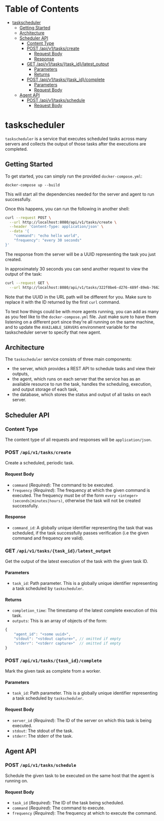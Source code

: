 # Table of Contents

* [taskscheduler](#taskscheduler)
   * [Getting Started](#getting-started)
   * [Architecture](#architecture)
   * [Scheduler API](#scheduler-api)
      * [Content Type](#content-type)
      * [POST /api/v1/tasks/create](#post-apiv1taskscreate)
         * [Request Body](#request-body)
         * [Response](#response)
      * [GET /api/v1/tasks/{task_id}/latest_output](#get-apiv1taskstask_idlatest_output)
         * [Parameters](#parameters)
         * [Returns](#returns)
      * [POST /api/v1/tasks/{task_id}/complete](#post-apiv1taskstask_idcomplete)
         * [Parameters](#parameters-1)
         * [Request Body](#request-body-1)
   * [Agent API](#agent-api)
      * [POST /api/v1/tasks/schedule](#post-apiv1tasksschedule)
         * [Request Body](#request-body-2)
# taskscheduler

`taskscheduler` is a service that executes scheduled tasks across many servers
and collects the output of those tasks after the executions are completed.

## Getting Started

To get started, you can simply run the provided `docker-compose.yml`:

```
docker-compose up --build
```

This will start all the dependencies needed for the server and agent to run successfully.

Once this happens, you can run the following in another shell:

```bash
curl --request POST \
  --url http://localhost:8080/api/v1/tasks/create \
  --header 'Content-Type: application/json' \
  --data '{
	"command": "echo hello world",
	"frequency": "every 30 seconds"
}'
```

The response from the server will be a UUID representing the task you just created.

In approximately 30 seconds you can send another request to view the output of the task:

```bash
curl --request GET \
  --url http://localhost:8080/api/v1/tasks/322f0be6-d276-489f-89eb-7662c4517885/latest_output
```

Note that the UUID in the URL path will be different for you. Make sure to replace it with the ID returned by the
first `curl` command.

To test how things could be with more agents running, you can add as many as you feel like to the `docker-compose.yml` file.
Just make sure to have them listening on a different port since they're all running on the same machine, and to update
the `AVAILABLE_SERVERS` environment variable for the taskscheduler server to specify that new agent.

## Architecture

The `taskscheduler` service consists of three main components:

* the server, which provides a REST API to schedule tasks and view their outputs,
* the agent, which runs on each server that the service has as an available resource to run the task, handles the scheduling,
execution, and output storage of each task,
* the database, which stores the status and output of all tasks on each server.

## Scheduler API

### Content Type

The content type of all requests and responses will be `application/json`.

### POST `/api/v1/tasks/create`

Create a scheduled, periodic task.

#### Request Body
* `command` (*Required*): The command to be executed.
* `frequency` (*Required*): The frequency at which the given command is executed. The frequency
must be of the form `every <integer> (seconds|minutes|hours)`, otherwise the task will not be created successfully.

#### Response
* `command_id`: A globally unique identifier representing the task that was scheduled, if the task
successfully passes verification (i.e the given command and frequency are valid).

### GET `/api/v1/tasks/{task_id}/latest_output`

Get the output of the latest execution of the task with the given task ID.

#### Parameters
* `task_id`: Path parameter. This is a globally unique identifier representing a task scheduled by `taskscheduler`.

#### Returns
* `completion_time`: The timestamp of the latest complete execution of this task.
* `outputs`: This is an array of objects of the form:
```javascript
{
    "agent_id": "<some uuid>",
    "stdout": "<stdout capture>", // omitted if empty
    "stderr": "<stderr capture>"  // omitted if empty
}
```

### POST `/api/v1/tasks/{task_id}/complete`

Mark the given task as complete from a worker.

#### Parameters
* `task_id`: Path parameter. This is a globally unique identifier representing a task scheduled by `taskscheduler`.

#### Request Body
* `server_id` (*Required*): The ID of the server on which this task is being executed.
* `stdout`: The stdout of the task.
* `stderr`: The stderr of the task.

## Agent API

### POST `/api/v1/tasks/schedule`

Schedule the given task to be executed on the same host that the agent is running on.

#### Request Body
* `task_id` (*Required*): The ID of the task being scheduled.
* `command` (*Required*): The command to execute.
* `frequency` (*Required*): The frequency at which to execute the command.
